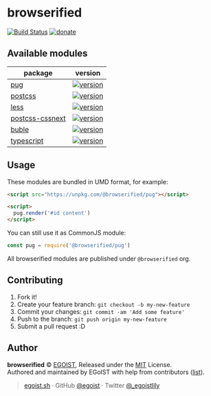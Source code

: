 # browserified

[![Build Status](https://img.shields.io/circleci/project/egoist/browserified/master.svg?style=flat)](https://circleci.com/gh/egoist/browserified) [![donate](https://img.shields.io/badge/$-donate-ff69b4.svg?maxAge=2592000&style=flat)](https://github.com/egoist/donate)

## Available modules

<!-- @modules start -->
|package|version|
|---|---|
|[pug](https://npm.im/pug)|[![version](https://img.shields.io/npm/v/@browserified/pug.svg)](https://npm.im/@browserified/pug)|
|[postcss](https://npm.im/postcss)|[![version](https://img.shields.io/npm/v/@browserified/postcss.svg)](https://npm.im/@browserified/postcss)|
|[less](https://npm.im/less)|[![version](https://img.shields.io/npm/v/@browserified/less.svg)](https://npm.im/@browserified/less)|
|[postcss-cssnext](https://npm.im/postcss-cssnext)|[![version](https://img.shields.io/npm/v/@browserified/postcss-cssnext.svg)](https://npm.im/@browserified/postcss-cssnext)|
|[buble](https://npm.im/buble)|[![version](https://img.shields.io/npm/v/@browserified/buble.svg)](https://npm.im/@browserified/buble)|
|[typescript](https://npm.im/typescript)|[![version](https://img.shields.io/npm/v/@browserified/typescript.svg)](https://npm.im/@browserified/typescript)|
<!-- @modules end -->

## Usage

These modules are bundled in UMD format, for example:

```html
<script src="https://unpkg.com/@browserified/pug"></script>

<script>
  pug.render('#id content')
</script>
```

You can still use it as CommonJS module:

```js
const pug = require('@browserified/pug')
```
All browserified modules are published under `@browserified` org.

## Contributing

1. Fork it!
2. Create your feature branch: `git checkout -b my-new-feature`
3. Commit your changes: `git commit -am 'Add some feature'`
4. Push to the branch: `git push origin my-new-feature`
5. Submit a pull request :D


## Author

**browserified** © [EGOIST](https://github.com/egoist), Released under the [MIT](./LICENSE) License.<br>
Authored and maintained by EGoIST with help from contributors ([list](https://github.com/egoist/browserified/contributors)).

> [egoist.sh](https://egoist.sh) · GitHub [@egoist](https://github.com/egoist) · Twitter [@_egoistlily](https://twitter.com/_egoistlily)

